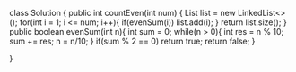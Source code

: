 class Solution {
    public int countEven(int num) {
        List<Integer> list =  new LinkedList<>();
        for(int i = 1; i <= num; i++){
            if(evenSum(i)) list.add(i);
        }
        return list.size();
    }
    public boolean evenSum(int n){
        int sum = 0;
        while(n > 0){
            int res = n % 10;
            sum += res;
            n = n/10;
        }
        if(sum % 2 == 0) return true;
        return false;
    }
    
}